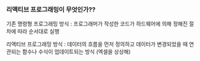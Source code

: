 ### 리액티브 프로그래밍이 무엇인가??

기존 명령형 프로그래밍 방식 : 프로그래머가 작성한 코드가 하드웨어에 의해 정해진 절차에 따라 순서대로 실행 <br>

리액티브 프로그래밍 방식 : 데이터의 흐름을 먼저 정의하고 데이터가 변경되었을 때 연관되는 함수나 수식이 업데이트되는 방식 (엑셀을 상상해)





